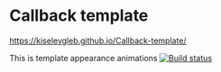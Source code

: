 # Callback template

https://kiselevgleb.github.io/Callback-template/

This is template appearance animations
[![Build status](https://ci.appveyor.com/api/projects/status/un2kffw1q1m6m73t?svg=true)](https://ci.appveyor.com/project/kiselevgleb/callback-template)